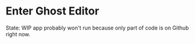 # Enter Ghost Editor

State: WIP
app probably won't run because only part of code is on Github right now.
